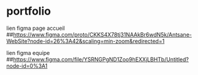 # portfolio

lien figma page accueil
##https://www.figma.com/proto/CKKS4X78tj31NAAkBr6wdN5k/Antsane-WebSite?node-id=26%3A42&scaling=min-zoom&redirected=1

lien figma equipe
##https://www.figma.com/file/YSRNGPgND1Zoo9hEXXjLBHTb/Untitled?node-id=0%3A1